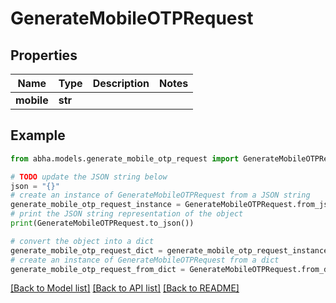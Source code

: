 # GenerateMobileOTPRequest


## Properties

Name | Type | Description | Notes
------------ | ------------- | ------------- | -------------
**mobile** | **str** |  | 

## Example

```python
from abha.models.generate_mobile_otp_request import GenerateMobileOTPRequest

# TODO update the JSON string below
json = "{}"
# create an instance of GenerateMobileOTPRequest from a JSON string
generate_mobile_otp_request_instance = GenerateMobileOTPRequest.from_json(json)
# print the JSON string representation of the object
print(GenerateMobileOTPRequest.to_json())

# convert the object into a dict
generate_mobile_otp_request_dict = generate_mobile_otp_request_instance.to_dict()
# create an instance of GenerateMobileOTPRequest from a dict
generate_mobile_otp_request_from_dict = GenerateMobileOTPRequest.from_dict(generate_mobile_otp_request_dict)
```
[[Back to Model list]](../README.md#documentation-for-models) [[Back to API list]](../README.md#documentation-for-api-endpoints) [[Back to README]](../README.md)


